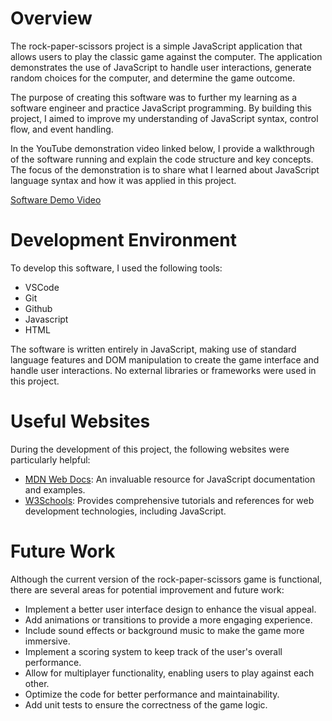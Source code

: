 # Overview

The rock-paper-scissors project is a simple JavaScript application that allows users to play the classic game against the computer. The application demonstrates the use of JavaScript to handle user interactions, generate random choices for the computer, and determine the game outcome.

The purpose of creating this software was to further my learning as a software engineer and practice JavaScript programming. By building this project, I aimed to improve my understanding of JavaScript syntax, control flow, and event handling.

In the YouTube demonstration video linked below, I provide a walkthrough of the software running and explain the code structure and key concepts. The focus of the demonstration is to share what I learned about JavaScript language syntax and how it was applied in this project.

[Software Demo Video](https://youtu.be/gLUBw72PMNM)

# Development Environment

To develop this software, I used the following tools:

- VSCode
- Git
- Github
- Javascript
- HTML

The software is written entirely in JavaScript, making use of standard language features and DOM manipulation to create the game interface and handle user interactions. No external libraries or frameworks were used in this project.

# Useful Websites

During the development of this project, the following websites were particularly helpful:

- [MDN Web Docs](https://developer.mozilla.org/): An invaluable resource for JavaScript documentation and examples.
- [W3Schools](https://www.w3schools.com/): Provides comprehensive tutorials and references for web development technologies, including JavaScript.

# Future Work

Although the current version of the rock-paper-scissors game is functional, there are several areas for potential improvement and future work:

- Implement a better user interface design to enhance the visual appeal.
- Add animations or transitions to provide a more engaging experience.
- Include sound effects or background music to make the game more immersive.
- Implement a scoring system to keep track of the user's overall performance.
- Allow for multiplayer functionality, enabling users to play against each other.
- Optimize the code for better performance and maintainability.
- Add unit tests to ensure the correctness of the game logic.
